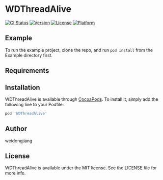 # WDThreadAlive

[![CI Status](https://img.shields.io/travis/weidongjiang/WDThreadAlive.svg?style=flat)](https://travis-ci.org/weidongjiang/WDThreadAlive)
[![Version](https://img.shields.io/cocoapods/v/WDThreadAlive.svg?style=flat)](https://cocoapods.org/pods/WDThreadAlive)
[![License](https://img.shields.io/cocoapods/l/WDThreadAlive.svg?style=flat)](https://cocoapods.org/pods/WDThreadAlive)
[![Platform](https://img.shields.io/cocoapods/p/WDThreadAlive.svg?style=flat)](https://cocoapods.org/pods/WDThreadAlive)

## Example

To run the example project, clone the repo, and run `pod install` from the Example directory first.

## Requirements

## Installation

WDThreadAlive is available through [CocoaPods](https://cocoapods.org). To install
it, simply add the following line to your Podfile:

```ruby
pod 'WDThreadAlive'
```

## Author

weidongjiang

## License

WDThreadAlive is available under the MIT license. See the LICENSE file for more info.
